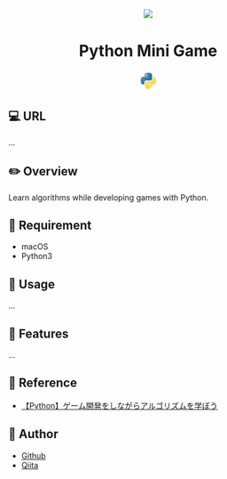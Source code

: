 <div align="center">
  <img src="https://user-images.githubusercontent.com/11171872/205191004-bee8d67e-ca09-4a01-b432-83c81c44a51f.gif" width="500">
</div>

<h1 align="center">Python Mini Game</h1>

<div align="center">
  <a href="https://www.python.org" target="_blank">
    <img src="https://raw.githubusercontent.com/devicons/devicon/master/icons/python/python-original.svg" alt="python" height="35">
  </a>
</div>

## :computer: URL

...

## :pencil2: Overview

Learn algorithms while developing games with Python.

## :hammer: Requirement

- macOS
- Python3

## :pushpin: Usage

...

## :railway_car: Features

...

## :green_book: Reference

- [【Python】ゲーム開発をしながらアルゴリズムを学ぼう](https://www.udemy.com/course/python-game/)

## :hatching_chick: Author

- [Github](https://github.com/shumatsumoto)
- [Qiita](https://qiita.com/ShuMatsumoto)
